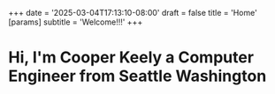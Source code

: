 +++
date = '2025-03-04T17:13:10-08:00'
draft = false
title = 'Home'
[params]
    subtitle = 'Welcome!!!'
+++
# Hi, I'm Cooper Keely a Computer Engineer from Seattle Washington
